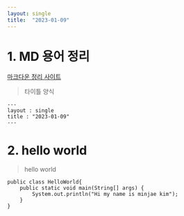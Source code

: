 ```yaml
---
layout: single
title:  "2023-01-09"
---
```


# 1. MD 용어 정리
[마크다운 정리 사이트](https://teddylee777.github.io/jekyll/Jekyll-%EC%82%AC%EC%9A%A9%EC%9D%84-%EC%9C%84%ED%95%9C-markdown-%EB%AC%B8%EB%B2%95)

>타이틀 양식
```
---
layout : single
title : "2023-01-09"
---
```

# 2. hello world
>hello world
```
public class HelloWorld{
	public static void main(String[] args) {
		System.out.println("Hi my name is minjae kim");
	}
} 
```

